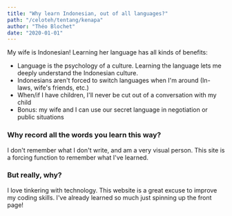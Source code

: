 ```yaml
---
title: "Why learn Indonesian, out of all languages?"
path: "/celoteh/tentang/kenapa"
author: "Théo Blochet"
date: "2020-01-01"
---
```


My wife is Indonesian! Learning her language has all kinds of benefits: 
* Language is the psychology of a culture. Learning the language lets me deeply understand the Indonesian culture. 
* Indonesians aren't forced to switch languages when I'm around (In-laws, wife's friends, etc.)
* When/if I have children, I'll never be cut out of a conversation with my child
* Bonus: my wife and I can use our secret language in negotiation or public situations


### Why record all the words you learn this way?

I don't remember what I don't write, and am a very visual person. This site is a forcing function to remember what I've learned. 


### But really, why?

I love tinkering with technology. This website is a great excuse to improve my coding skills. I've already learned so much just spinning up the front page! 